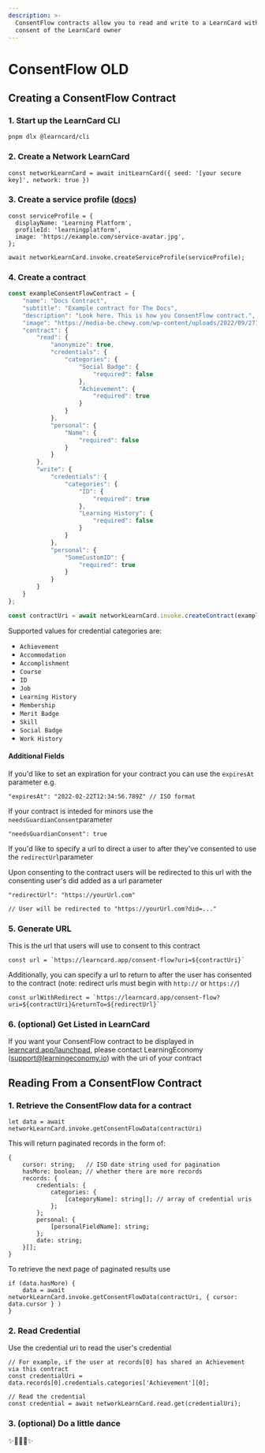 ```yaml
---
description: >-
  ConsentFlow contracts allow you to read and write to a LearnCard with the
  consent of the LearnCard owner
---
```


# ConsentFlow OLD

## Creating a ConsentFlow Contract

### 1. Start up the LearnCard CLI

`pnpm dlx @learncard/cli`

### 2. Create a Network LearnCard

`const networkLearnCard = await initLearnCard({ seed: '[your secure key]', network: true })`

### 3. Create a service profile ([docs](broken-reference))

```
const serviceProfile = {
  displayName: 'Learning Platform',
  profileId: 'learningplatform',
  image: 'https://example.com/service-avatar.jpg',
};

await networkLearnCard.invoke.createServiceProfile(serviceProfile);
```

### 4. Create a contract

```typescript
const exampleConsentFlowContract = {
    "name": "Docs Contract",
    "subtitle": "Example contract for The Docs",
    "description": "Look here. This is how you ConsentFlow contract.",
    "image": "https://media-be.chewy.com/wp-content/uploads/2022/09/27110948/cute-dogs-hero-1024x615.jpg",
    "contract": {
        "read": {
            "anonymize": true,
            "credentials": {
                "categories": {
                    "Social Badge": {
                        "required": false
                    },
                    "Achievement": {
                        "required": true
                    }
                }
            },
            "personal": {
                "Name": {
                    "required": false
                }
            }
        },
        "write": {
            "credentials": {
                "categories": {
                    "ID": {
                        "required": true
                    },
                    "Learning History": {
                        "required": false
                    }
                }
            },
            "personal": {
                "SomeCustomID": {
                    "required": true
                }
            }
        }
    }
};

const contractUri = await networkLearnCard.invoke.createContract(exampleConsentFlowContract);
```

Supported values for credential categories are:

* `Achievement`
* `Accommodation`
* `Accomplishment`
* `Course`
* `ID`
* `Job`
* `Learning History`
* `Membership`
* `Merit Badge`
* `Skill`
* `Social Badge`
* `Work History`

#### Additional Fields

If you'd like to set an expiration for your contract you can use the `expiresAt` parameter e.g.

```
"expiresAt": "2022-02-22T12:34:56.789Z" // ISO format
```

If your contract is inteded for minors use the `needsGuardianConsent`parameter

```
"needsGuardianConsent": true
```

If you'd like to specify a url to direct a user to after they've consented to use the `redirectUrl`parameter

Upon consenting to the contract users will be redirected to this url with the consenting user's did added as a url parameter

```
"redirectUrl": "https://yourUrl.com"

// User will be redirected to "https://yourUrl.com?did=..."
```

### 5. Generate URL

This is the url that users will use to consent to this contract

`` const url = `https://learncard.app/consent-flow?uri=${contractUri}` ``

Additionally, you can specify a url to return to after the user has consented to the contract (note: redirect urls must begin with `http://` or `https://`)

`` const urlWithRedirect = `https://learncard.app/consent-flow?uri=${contractUri}&returnTo=${redirectUrl}` ``

### 6. (optional) Get Listed in LearnCard

If you want your ConsentFlow contract to be displayed in [learncard.app/launchpad](https://learncard.app/launchpad), please contact LearningEconomy (support@learningeconomy.io) with the uri of your contract



## Reading From a ConsentFlow Contract

### 1. Retrieve the ConsentFlow data for a contract

`let data = await networkLearnCard.invoke.getConsentFlowData(contractUri)`

This will return paginated records in the form of:

```
{
    cursor: string;   // ISO date string used for pagination
    hasMore: boolean; // whether there are more records
    records: {
        credentials: {
            categories: {
                [categoryName]: string[]; // array of credential uris 
            };
        };
        personal: {
            [personalFieldName]: string;
        };
        date: string;
    }[];
}
```

To retrieve the next page of paginated results use

```
if (data.hasMore) {
    data = await networkLearnCard.invoke.getConsentFlowData(contractUri, { cursor: data.cursor } )
}
```

### 2. Read Credential

Use the credential uri to read the user's credential

```
// For example, if the user at records[0] has shared an Achievement via this contract
const credentialUri = data.records[0].credentials.categories['Achievement'][0];

// Read the credential
const credential = await networkLearnCard.read.get(credentialUri);
```

### 3. (optional) Do a little dance

✨💃🪩🕺✨

